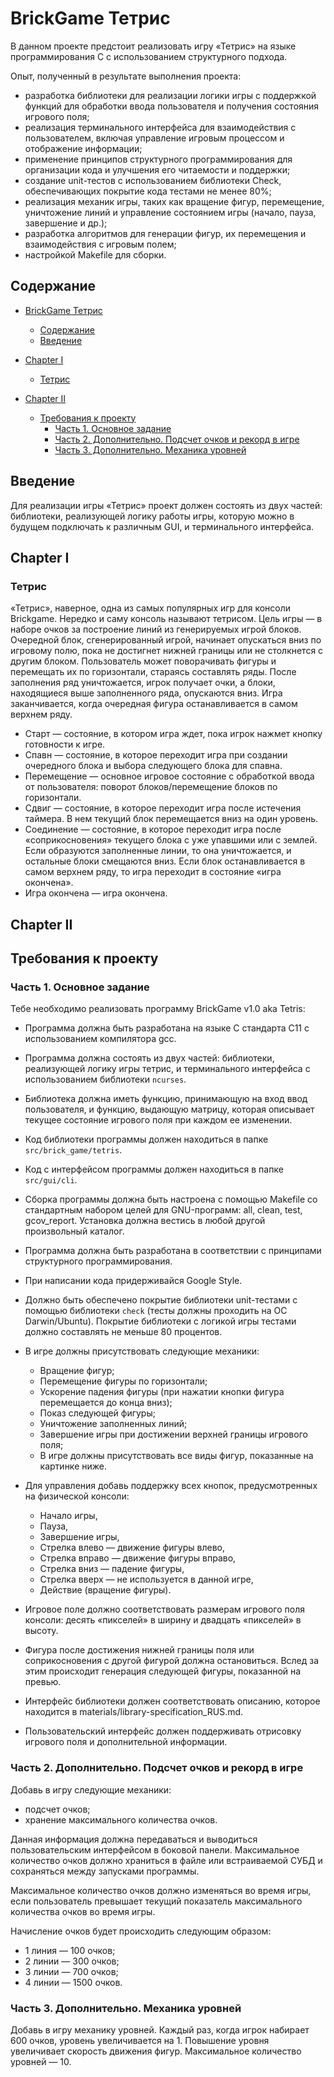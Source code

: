 # BrickGame Тетрис

В данном проекте предстоит реализовать игру «Тетрис» на языке программирования С с использованием структурного подхода.

Опыт, полученный в результате выполнения проекта:
- разработка библиотеки для реализации логики игры с поддержкой функций для обработки ввода пользователя и получения состояния игрового поля;
- реализация терминального интерфейса для взаимодействия с пользователем, включая управление игровым процессом и отображение информации;
- применение принципов структурного программирования для организации кода и улучшения его читаемости и поддержки;
- создание unit-тестов с использованием библиотеки Check, обеспечивающих покрытие кода тестами не менее 80%;
- реализация механик игры, таких как вращение фигур, перемещение, уничтожение линий и управление состоянием игры (начало, пауза, завершение и др.);
- разработка алгоритмов для генерации фигур, их перемещения и взаимодействия с игровым полем;
- настройкой Makefile для сборки.

## Содержание

- [BrickGame Тетрис](#brickgame-тетрис)

   - [Содержание](#содержание)
   - [Введение](#введение)

- [Chapter I](#chapter-i)

   - [Тетрис](#тетрис)

- [Chapter II](#chapter-ii)

   - [Требования к проекту](#требования-к-проекту)
      - [Часть 1. Основное задание](#часть-1-основное-задание)
      - [Часть 2. Дополнительно. Подсчет очков и рекорд в игре](#часть-2-дополнительно-подсчет-очков-и-рекорд-в-игре)
      - [Часть 3. Дополнительно. Механика уровней](#часть-3-дополнительно-механика-уровней)

## Введение

Для реализации игры «Тетрис» проект должен состоять из двух частей: библиотеки, реализующей логику работы игры, которую можно в будущем подключать к различным GUI, и терминального интерфейса.

## Chapter I <div id="chapter-i"></div>

### Тетрис

«Тетрис», наверное, одна из самых популярных игр для консоли Brickgame. Нередко и саму консоль называют тетрисом. Цель игры — в наборе очков за построение линий из генерируемых игрой блоков. Очередной блок, сгенерированный игрой, начинает опускаться вниз по игровому полю, пока не достигнет нижней границы или не столкнется с другим блоком. Пользователь может поворачивать фигуры и перемещать их по горизонтали, стараясь составлять ряды. После заполнения ряд уничтожается, игрок получает очки, а блоки, находящиеся выше заполненного ряда, опускаются вниз. Игра заканчивается, когда очередная фигура останавливается в самом верхнем ряду.

- Старт — состояние, в котором игра ждет, пока игрок нажмет кнопку готовности к игре.
- Спавн — состояние, в которое переходит игра при создании очередного блока и выбора следующего блока для спавна.
- Перемещение — основное игровое состояние с обработкой ввода от пользователя: поворот блоков/перемещение блоков по горизонтали.
- Сдвиг — состояние, в которое переходит игра после истечения таймера. В нем текущий блок перемещается вниз на один уровень.
- Соединение — состояние, в которое переходит игра после «соприкосновения» текущего блока с уже упавшими или с землей. Если образуются заполненные линии, то она уничтожается, и остальные блоки смещаются вниз. Если блок останавливается в самом верхнем ряду, то игра переходит в состояние «игра окончена».
- Игра окончена — игра окончена.

## Chapter II <div id="chapter-ii"></div>

## Требования к проекту

### Часть 1. Основное задание

Тебе необходимо реализовать программу BrickGame v1.0 aka Tetris:

- Программа должна быть разработана на языке С стандарта C11 с использованием компилятора gcc.
- Программа должна состоять из двух частей: библиотеки, реализующей логику игры тетрис, и терминального интерфейса с использованием библиотеки `ncurses`.
- Библиотека должна иметь функцию, принимающую на вход ввод пользователя, и функцию, выдающую матрицу, которая описывает текущее состояние игрового поля при каждом ее изменении.
- Код библиотеки программы должен находиться в папке `src/brick_game/tetris`.
- Код с интерфейсом программы должен находиться в папке `src/gui/cli`.
- Сборка программы должна быть настроена с помощью Makefile со стандартным набором целей для GNU-программ: all, clean, test, gcov_report. Установка должна вестись в любой другой произвольный каталог.
- Программа должна быть разработана в соответствии с принципами структурного программирования.
- При написании кода придерживайся Google Style.
- Должно быть обеспечено покрытие библиотеки unit-тестами с помощью библиотеки `check` (тесты должны проходить на ОС Darwin/Ubuntu). Покрытие библиотеки с логикой игры тестами должно составлять не меньше 80 процентов.
- В игре должны присутствовать следующие механики:

   - Вращение фигур;
   - Перемещение фигуры по горизонтали;
   - Ускорение падения фигуры (при нажатии кнопки фигура перемещается до конца вниз);
   - Показ следующей фигуры;
   - Уничтожение заполненных линий;
   - Завершение игры при достижении верхней границы игрового поля;
   - В игре должны присутствовать все виды фигур, показанные на картинке ниже.

- Для управления добавь поддержку всех кнопок, предусмотренных на физической консоли:

   - Начало игры,
   - Пауза,
   - Завершение игры,
   - Стрелка влево — движение фигуры влево,
   - Стрелка вправо — движение фигуры вправо,
   - Стрелка вниз — падение фигуры,
   - Стрелка вверх — не используется в данной игре,
   - Действие (вращение фигуры).

- Игровое поле должно соответствовать размерам игрового поля консоли: десять «пикселей» в ширину и двадцать «пикселей» в высоту.
- Фигура после достижения нижней границы поля или соприкосновения с другой фигурой должна остановиться. Вслед за этим происходит генерация следующей фигуры, показанной на превью.
- Интерфейс библиотеки должен соответствовать описанию, которое находится в materials/library-specification_RUS.md.
- Пользовательский интерфейс должен поддерживать отрисовку игрового поля и дополнительной информации.

### Часть 2. Дополнительно. Подсчет очков и рекорд в игре

Добавь в игру следующие механики:

- подсчет очков;
- хранение максимального количества очков.

Данная информация должна передаваться и выводиться пользовательским интерфейсом в боковой панели. Максимальное количество очков должно храниться в файле или встраиваемой СУБД и сохраняться между запусками программы.

Максимальное количество очков должно изменяться во время игры, если пользователь превышает текущий показатель максимального количества очков во время игры.

Начисление очков будет происходить следующим образом:

- 1 линия — 100 очков;
- 2 линии — 300 очков;
- 3 линии — 700 очков;
- 4 линии — 1500 очков.

### Часть 3. Дополнительно. Механика уровней

Добавь в игру механику уровней. Каждый раз, когда игрок набирает 600 очков, уровень увеличивается на 1. Повышение уровня увеличивает скорость движения фигур. Максимальное количество уровней — 10.

